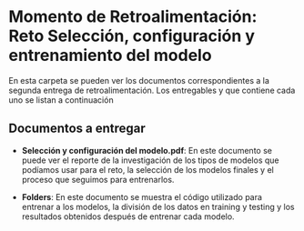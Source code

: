 # Momento de Retroalimentación: Reto Selección, configuración y entrenamiento del modelo

En esta carpeta se pueden ver los documentos correspondientes a la segunda entrega de retroalimentación. Los entregables y que contiene cada uno se listan a continuación

## Documentos a entregar

* **Selección y configuración del modelo.pdf**: En este documento se puede ver el reporte de la investigación de los tipos de modelos que podíamos usar para el reto, la selección de los modelos finales y el proceso que seguimos para entrenarlos.

* **Folders**: En este documento se muestra el código utilizado para entrenar a los modelos, la división de los datos en training y testing y los resultados obtenidos después de entrenar cada modelo. 
